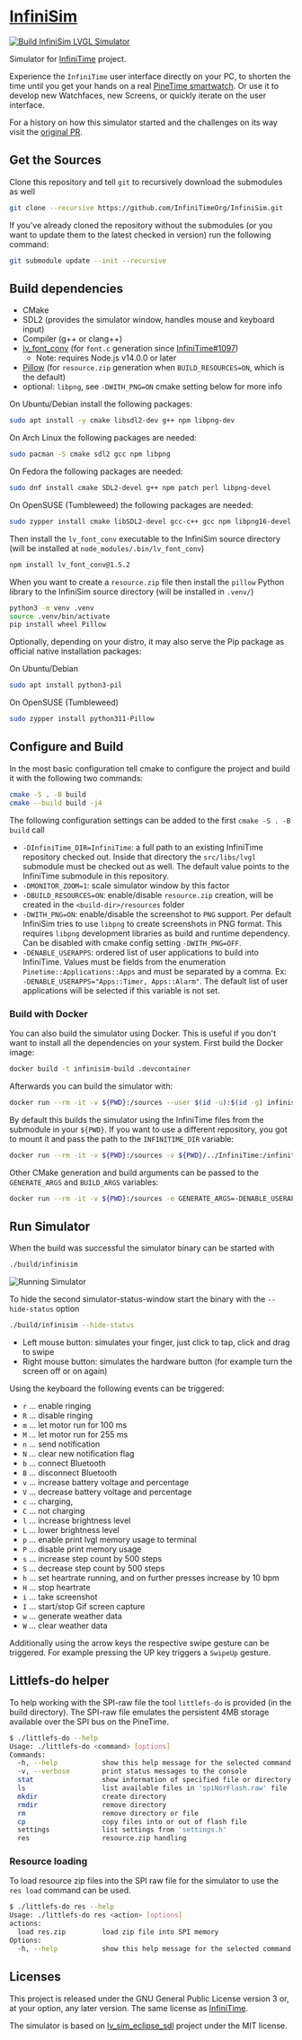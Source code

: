 # [InfiniSim](https://github.com/InfiniTimeOrg/InfiniSim)

[![Build InfiniSim LVGL Simulator](https://github.com/InfiniTimeOrg/InfiniSim/actions/workflows/lv_sim.yml/badge.svg)](https://github.com/InfiniTimeOrg/InfiniSim/actions/workflows/lv_sim.yml)

Simulator for [InfiniTime](https://github.com/InfiniTimeOrg/InfiniTime) project.

Experience the `InfiniTime` user interface directly on your PC, to shorten the time until you get your hands on a real [PineTime smartwatch](https://www.pine64.org/pinetime/).
Or use it to develop new Watchfaces, new Screens, or quickly iterate on the user interface.

For a history on how this simulator started and the challenges on its way visit the [original PR](https://github.com/InfiniTimeOrg/InfiniTime/pull/743).

## Get the Sources

Clone this repository and tell `git` to recursively download the submodules as well

```sh
git clone --recursive https://github.com/InfiniTimeOrg/InfiniSim.git
```

If you've already cloned the repository without the submodules (or you want to update them to the latest checked in version) run the following command:

```sh
git submodule update --init --recursive
```

## Build dependencies

- CMake
- SDL2 (provides the simulator window, handles mouse and keyboard input)
- Compiler (g++ or clang++)
- [lv_font_conv](https://github.com/lvgl/lv_font_conv#install-the-script) (for `font.c` generation since [InfiniTime#1097](https://github.com/InfiniTimeOrg/InfiniTime/pull/1097))
  - Note: requires Node.js v14.0.0 or later
- [Pillow](https://python-pillow.org/) (for `resource.zip` generation when `BUILD_RESOURCES=ON`, which is the default)
- optional: `libpng`, see `-DWITH_PNG=ON` cmake setting below for more info

On Ubuntu/Debian install the following packages:

```sh
sudo apt install -y cmake libsdl2-dev g++ npm libpng-dev
```

On Arch Linux the following packages are needed:

```sh
sudo pacman -S cmake sdl2 gcc npm libpng
```

On Fedora the following packages are needed:

```sh
sudo dnf install cmake SDL2-devel g++ npm patch perl libpng-devel
```

On OpenSUSE (Tumbleweed) the following packages are needed:

```sh
sudo zypper install cmake libSDL2-devel gcc-c++ gcc npm libpng16-devel patch
```

Then install the `lv_font_conv` executable to the InfiniSim source directory (will be installed at `node_modules/.bin/lv_font_conv`)

```sh
npm install lv_font_conv@1.5.2
```

When you want to create a `resource.zip` file then install the `pillow` Python library to the InfiniSim source directory (will be installed in `.venv/`)

```sh
python3 -m venv .venv
source .venv/bin/activate
pip install wheel Pillow
```

Optionally, depending on your distro, it may also serve the Pip package as official native installation packages:

On Ubuntu/Debian 

```sh
sudo apt install python3-pil
```

On OpenSUSE (Tumbleweed) 

```sh
sudo zypper install python311-Pillow
```

## Configure and Build

In the most basic configuration tell cmake to configure the project and build it with the following two commands:

```sh
cmake -S . -B build
cmake --build build -j4
```

The following configuration settings can be added to the first `cmake -S . -B build` call

- `-DInfiniTime_DIR=InfiniTime`: a full path to an existing InfiniTime repository checked out.
  Inside that directory the `src/libs/lvgl` submodule must be checked out as well.
  The default value points to the InfiniTime submodule in this repository.
- `-DMONITOR_ZOOM=1`: scale simulator window by this factor
- `-DBUILD_RESOURCES=ON`: enable/disable `resource.zip` creation, will be created in the `<build-dir>/resources` folder
- `-DWITH_PNG=ON`: enable/disable the screenshot to `PNG` support.
  Per default InfiniSim tries to use `libpng` to create screenshots in PNG format.
  This requires `libpng` development libraries as build and runtime dependency.
  Can be disabled with cmake config setting `-DWITH_PNG=OFF`.
- `-DENABLE_USERAPPS`: ordered list of user applications to build into InfiniTime.
  Values must be fields from the enumeration `Pinetime::Applications::Apps` and must be separated by a comma.
  Ex: `-DENABLE_USERAPPS="Apps::Timer, Apps::Alarm"`.
  The default list of user applications will be selected if this variable is not set.

### Build with Docker

You can also build the simulator using Docker.
This is useful if you don't want to install all the dependencies on your system.
First build the Docker image:
```sh
docker build -t infinisim-build .devcontainer
```

Afterwards you can build the simulator with:
```sh
docker run --rm -it -v ${PWD}:/sources --user $(id -u):$(id -g) infinisim-build
```

By default this builds the simulator using the InfiniTime files from the submodule in your `${PWD}`.
If you want to use a different repository, you got to mount it and pass the path to the `INFINITIME_DIR` variable:
```sh
docker run --rm -it -v ${PWD}:/sources -v ${PWD}/../InfiniTime:/infinitime -e INFINITIME_DIR=/infinitime  --user $(id -u):$(id -g) infinisim-build
```

Other CMake generation and build arguments can be passed to the `GENERATE_ARGS` and `BUILD_ARGS` variables:
```sh
docker run --rm -it -v ${PWD}:/sources -e GENERATE_ARGS=-DENABLE_USERAPPS="Apps::Timer,Apps::Alarm" -e BUILD_ARGS=-j16 --user $(id -u):$(id -g)  infinisim-build
```


## Run Simulator

When the build was successful the simulator binary can be started with

```sh
./build/infinisim
```

![Running Simulator](https://user-images.githubusercontent.com/9076163/151057090-66fa6b10-eb4f-4b62-88e6-f9f307a57e40.gif)

To hide the second simulator-status-window start the binary with the `--hide-status` option

```sh
./build/infinisim --hide-status
```

- Left mouse button: simulates your finger, just click to tap, click and drag to swipe
- Right mouse button: simulates the hardware button (for example turn the screen off or on again)

Using the keyboard the following events can be triggered:

- `r` ... enable ringing
- `R` ... disable ringing
- `m` ... let motor run for 100 ms
- `M` ... let motor run for 255 ms
- `n` ... send notification
- `N` ... clear new notification flag
- `b` ... connect Bluetooth
- `B` ... disconnect Bluetooth
- `v` ... increase battery voltage and percentage
- `V` ... decrease battery voltage and percentage
- `c` ... charging,
- `C` ... not charging
- `l` ... increase brightness level
- `L` ... lower brightness level
- `p` ... enable print lvgl memory usage to terminal
- `P` ... disable print memory usage
- `s` ... increase step count by 500 steps
- `S` ... decrease step count by 500 steps
- `h` ... set heartrate running, and on further presses increase by 10 bpm
- `H` ... stop heartrate
- `i` ... take screenshot
- `I` ... start/stop Gif screen capture
- `w` ... generate weather data
- `W` ... clear weather data

Additionally using the arrow keys the respective swipe gesture can be triggered.
For example pressing the UP key triggers a `SwipeUp` gesture.

## Littlefs-do helper

To help working with the SPI-raw file the tool `littlefs-do` is provided (in the build directory).
The SPI-raw file emulates the persistent 4MB storage available over the SPI bus on the PineTime.

```sh
$ ./littlefs-do --help
Usage: ./littlefs-do <command> [options]
Commands:
  -h, --help           show this help message for the selected command and exit
  -v, --verbose        print status messages to the console
  stat                 show information of specified file or directory
  ls                   list available files in 'spiNorFlash.raw' file
  mkdir                create directory
  rmdir                remove directory
  rm                   remove directory or file
  cp                   copy files into or out of flash file
  settings             list settings from 'settings.h'
  res                  resource.zip handling
```

### Resource loading

To load resource zip files into the SPI raw file for the simulator to use the `res load` command can be used.

```sh
$ ./littlefs-do res --help
Usage: ./littlefs-do res <action> [options]
actions:
  load res.zip         load zip file into SPI memory
Options:
  -h, --help           show this help message for the selected command and exit
```

## Licenses

This project is released under the GNU General Public License version 3 or, at your option, any later version.
The same license as [InfiniTime](https://github.com/InfiniTimeOrg/InfiniTime).

The simulator is based on [lv_sim_eclipse_sdl](https://github.com/lvgl/lv_sim_eclipse_sdl) project under the MIT license.

